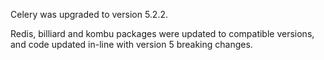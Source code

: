 Celery was upgraded to version 5.2.2.

Redis, billiard and kombu packages were updated to compatible versions, and code updated in-line with version 5 breaking changes.